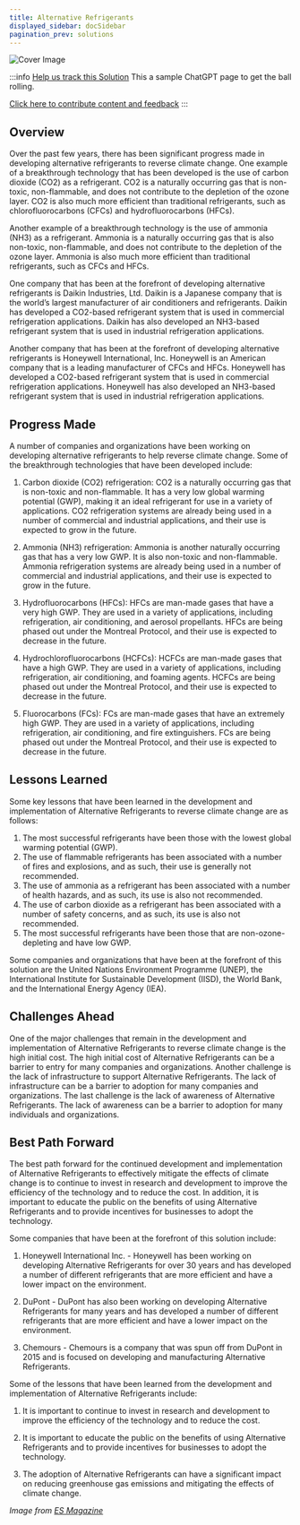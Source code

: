 ```yaml
---
title: Alternative Refrigerants
displayed_sidebar: docSidebar
pagination_prev: solutions
---
```


![Cover Image](../static/img/co2-refrigeration.jpg)

:::info [Help us track this Solution](contribute)
This a sample ChatGPT page to get the ball rolling.

[Click here to contribute content and feedback](contribute)
:::

## Overview

Over the past few years, there has been significant progress made in developing alternative refrigerants to reverse climate change. One example of a breakthrough technology that has been developed is the use of carbon dioxide (CO2) as a refrigerant. CO2 is a naturally occurring gas that is non-toxic, non-flammable, and does not contribute to the depletion of the ozone layer. CO2 is also much more efficient than traditional refrigerants, such as chlorofluorocarbons (CFCs) and hydrofluorocarbons (HFCs).

Another example of a breakthrough technology is the use of ammonia (NH3) as a refrigerant. Ammonia is a naturally occurring gas that is also non-toxic, non-flammable, and does not contribute to the depletion of the ozone layer. Ammonia is also much more efficient than traditional refrigerants, such as CFCs and HFCs.

One company that has been at the forefront of developing alternative refrigerants is Daikin Industries, Ltd. Daikin is a Japanese company that is the world’s largest manufacturer of air conditioners and refrigerants. Daikin has developed a CO2-based refrigerant system that is used in commercial refrigeration applications. Daikin has also developed an NH3-based refrigerant system that is used in industrial refrigeration applications.

Another company that has been at the forefront of developing alternative refrigerants is Honeywell International, Inc. Honeywell is an American company that is a leading manufacturer of CFCs and HFCs. Honeywell has developed a CO2-based refrigerant system that is used in commercial refrigeration applications. Honeywell has also developed an NH3-based refrigerant system that is used in industrial refrigeration applications.

## Progress Made

A number of companies and organizations have been working on developing alternative refrigerants to help reverse climate change. Some of the breakthrough technologies that have been developed include:

1. Carbon dioxide (CO2) refrigeration: CO2 is a naturally occurring gas that is non-toxic and non-flammable. It has a very low global warming potential (GWP), making it an ideal refrigerant for use in a variety of applications. CO2 refrigeration systems are already being used in a number of commercial and industrial applications, and their use is expected to grow in the future.

2. Ammonia (NH3) refrigeration: Ammonia is another naturally occurring gas that has a very low GWP. It is also non-toxic and non-flammable. Ammonia refrigeration systems are already being used in a number of commercial and industrial applications, and their use is expected to grow in the future.

3. Hydrofluorocarbons (HFCs): HFCs are man-made gases that have a very high GWP. They are used in a variety of applications, including refrigeration, air conditioning, and aerosol propellants. HFCs are being phased out under the Montreal Protocol, and their use is expected to decrease in the future.

4. Hydrochlorofluorocarbons (HCFCs): HCFCs are man-made gases that have a high GWP. They are used in a variety of applications, including refrigeration, air conditioning, and foaming agents. HCFCs are being phased out under the Montreal Protocol, and their use is expected to decrease in the future.

5. Fluorocarbons (FCs): FCs are man-made gases that have an extremely high GWP. They are used in a variety of applications, including refrigeration, air conditioning, and fire extinguishers. FCs are being phased out under the Montreal Protocol, and their use is expected to decrease in the future.

## Lessons Learned

Some key lessons that have been learned in the development and implementation of Alternative Refrigerants to reverse climate change are as follows: 

1. The most successful refrigerants have been those with the lowest global warming potential (GWP). 
2. The use of flammable refrigerants has been associated with a number of fires and explosions, and as such, their use is generally not recommended. 
3. The use of ammonia as a refrigerant has been associated with a number of health hazards, and as such, its use is also not recommended. 
4. The use of carbon dioxide as a refrigerant has been associated with a number of safety concerns, and as such, its use is also not recommended. 
5. The most successful refrigerants have been those that are non-ozone-depleting and have low GWP. 

Some companies and organizations that have been at the forefront of this solution are the United Nations Environment Programme (UNEP), the International Institute for Sustainable Development (IISD), the World Bank, and the International Energy Agency (IEA).

## Challenges Ahead

One of the major challenges that remain in the development and implementation of Alternative Refrigerants to reverse climate change is the high initial cost. The high initial cost of Alternative Refrigerants can be a barrier to entry for many companies and organizations. Another challenge is the lack of infrastructure to support Alternative Refrigerants. The lack of infrastructure can be a barrier to adoption for many companies and organizations. The last challenge is the lack of awareness of Alternative Refrigerants. The lack of awareness can be a barrier to adoption for many individuals and organizations.

## Best Path Forward

The best path forward for the continued development and implementation of Alternative Refrigerants to effectively mitigate the effects of climate change is to continue to invest in research and development to improve the efficiency of the technology and to reduce the cost. In addition, it is important to educate the public on the benefits of using Alternative Refrigerants and to provide incentives for businesses to adopt the technology.

Some companies that have been at the forefront of this solution include:

1) Honeywell International Inc. - Honeywell has been working on developing Alternative Refrigerants for over 30 years and has developed a number of different refrigerants that are more efficient and have a lower impact on the environment.

2) DuPont - DuPont has also been working on developing Alternative Refrigerants for many years and has developed a number of different refrigerants that are more efficient and have a lower impact on the environment.

3) Chemours - Chemours is a company that was spun off from DuPont in 2015 and is focused on developing and manufacturing Alternative Refrigerants.

Some of the lessons that have been learned from the development and implementation of Alternative Refrigerants include:

1) It is important to continue to invest in research and development to improve the efficiency of the technology and to reduce the cost.

2) It is important to educate the public on the benefits of using Alternative Refrigerants and to provide incentives for businesses to adopt the technology.

3) The adoption of Alternative Refrigerants can have a significant impact on reducing greenhouse gas emissions and mitigating the effects of climate change.

_Image from [ES Magazine](https://www.esmagazine.com/articles/101759-tracking-the-evolution-of-industrial-refrigerants)_
